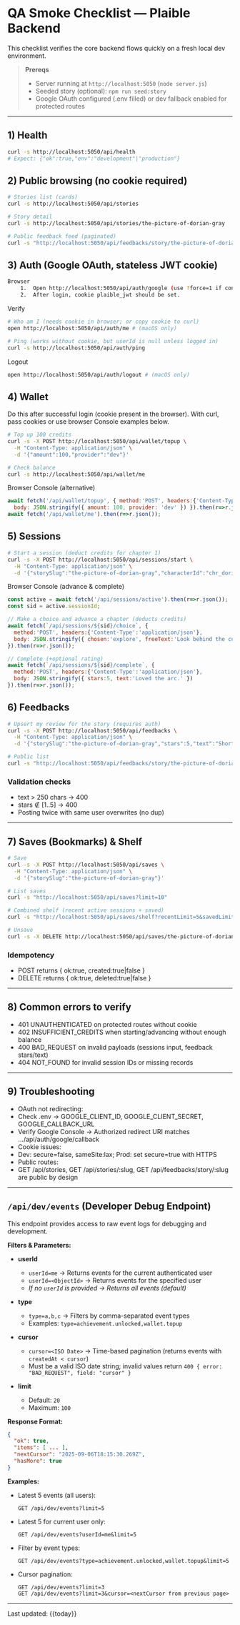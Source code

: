 # QA Smoke Checklist — Plaible Backend

This checklist verifies the core backend flows quickly on a fresh local dev environment.

> **Prereqs**
> - Server running at `http://localhost:5050` (`node server.js`)
> - Seeded story (optional): `npm run seed:story`
> - Google OAuth configured (.env filled) or dev fallback enabled for protected routes

---

## 1) Health

```bash
curl -s http://localhost:5050/api/health
# Expect: {"ok":true,"env":"development"|"production"}
```

## 2) Public browsing (no cookie required)

```bash
# Stories list (cards)
curl -s http://localhost:5050/api/stories

# Story detail
curl -s http://localhost:5050/api/stories/the-picture-of-dorian-gray

# Public feedback feed (paginated)
curl -s "http://localhost:5050/api/feedbacks/story/the-picture-of-dorian-gray?limit=2"
```

## 3) Auth (Google OAuth, stateless JWT cookie)

```bash
Browser
	1.	Open http://localhost:5050/api/auth/google (use ?force=1 if consent needs to show). # (macOS only)
	2.	After login, cookie plaible_jwt should be set.
```

Verify

```bash
# Who am I (needs cookie in browser; or copy cookie to curl)
open http://localhost:5050/api/auth/me # (macOS only)
```

```bash
# Ping (works without cookie, but userId is null unless logged in)
curl -s http://localhost:5050/api/auth/ping
```

Logout

```bash
open http://localhost:5050/api/auth/logout # (macOS only)
```

## 4) Wallet

Do this after successful login (cookie present in the browser).
With curl, pass cookies or use browser Console examples below.

```bash
# Top up 100 credits
curl -s -X POST http://localhost:5050/api/wallet/topup \
  -H "Content-Type: application/json" \
  -d '{"amount":100,"provider":"dev"}'

# Check balance
curl -s http://localhost:5050/api/wallet/me
```

Browser Console (alternative)

```js
await fetch('/api/wallet/topup', { method:'POST', headers:{'Content-Type':'application/json'},
  body: JSON.stringify({ amount: 100, provider: 'dev' }) }).then(r=>r.json());
await fetch('/api/wallet/me').then(r=>r.json());
```

## 5) Sessions

```bash
# Start a session (deduct credits for chapter 1)
curl -s -X POST http://localhost:5050/api/sessions/start \
  -H "Content-Type: application/json" \
  -d '{"storySlug":"the-picture-of-dorian-gray","characterId":"chr_dorian"}'
```

Browser Console (advance & complete)

```js
const active = await fetch('/api/sessions/active').then(r=>r.json());
const sid = active.sessionId;

// Make a choice and advance a chapter (deducts credits)
await fetch(`/api/sessions/${sid}/choice`, {
  method:'POST', headers:{'Content-Type':'application/json'},
  body: JSON.stringify({ chosen:'explore', freeText:'Look behind the curtain.', advanceChapter:true })
}).then(r=>r.json());

// Complete (+optional rating)
await fetch(`/api/sessions/${sid}/complete`, {
  method:'POST', headers:{'Content-Type':'application/json'},
  body: JSON.stringify({ stars:5, text:'Loved the arc.' })
}).then(r=>r.json());
```

## 6) Feedbacks

```bash
# Upsert my review for the story (requires auth)
curl -s -X POST http://localhost:5050/api/feedbacks \
  -H "Content-Type: application/json" \
  -d '{"storySlug":"the-picture-of-dorian-gray","stars":5,"text":"Short, tight, loved it."}'

# Public list
curl -s "http://localhost:5050/api/feedbacks/story/the-picture-of-dorian-gray?limit=2"
```

### Validation checks

- text > 250 chars → 400
- stars ∉ [1..5] → 400
- Posting twice with same user overwrites (no dup)

---

## 7) Saves (Bookmarks) & Shelf

```bash
# Save
curl -s -X POST http://localhost:5050/api/saves \
  -H "Content-Type: application/json" \
  -d '{"storySlug":"the-picture-of-dorian-gray"}'

# List saves
curl -s "http://localhost:5050/api/saves?limit=10"

# Combined shelf (recent active sessions + saved)
curl -s "http://localhost:5050/api/saves/shelf?recentLimit=5&savedLimit=5"

# Unsave
curl -s -X DELETE http://localhost:5050/api/saves/the-picture-of-dorian-gray
```

### Idempotency

- POST returns { ok:true, created:true|false }
- DELETE returns { ok:true, deleted:true|false }

---

## 8) Common errors to verify

- 401 UNAUTHENTICATED on protected routes without cookie
- 402 INSUFFICIENT_CREDITS when starting/advancing without enough balance
- 400 BAD_REQUEST on invalid payloads (sessions input, feedback stars/text)
- 404 NOT_FOUND for invalid session IDs or missing records

---

## 9) Troubleshooting

- OAuth not redirecting:
- Check .env → GOOGLE_CLIENT_ID, GOOGLE_CLIENT_SECRET, GOOGLE_CALLBACK_URL
- Verify Google Console → Authorized redirect URI matches .../api/auth/google/callback
- Cookie issues:
- Dev: secure=false, sameSite:lax; Prod: set secure=true with HTTPS
- Public routes:
- GET /api/stories, GET /api/stories/:slug, GET /api/feedbacks/story/:slug are public by design

---

## `/api/dev/events` (Developer Debug Endpoint)

This endpoint provides access to raw event logs for debugging and development.

**Filters & Parameters:**

- **userId**
  - `userId=me` → Returns events for the current authenticated user
  - `userId=<ObjectId>` → Returns events for the specified user
  - *If no `userId` is provided → Returns all events (default)*

- **type**
  - `type=a,b,c` → Filters by comma-separated event types  
  - Examples: `type=achievement.unlocked,wallet.topup`

- **cursor**
  - `cursor=<ISO Date>` → Time-based pagination (returns events with `createdAt < cursor`)  
  - Must be a valid ISO date string; invalid values return `400 { error: "BAD_REQUEST", field: "cursor" }`

- **limit**
  - Default: `20`
  - Maximum: `100`

**Response Format:**
```json
{
  "ok": true,
  "items": [ ... ],
  "nextCursor": "2025-09-06T18:15:30.269Z",
  "hasMore": true
}
```

**Examples:**
- Latest 5 events (all users):
  ```
  GET /api/dev/events?limit=5
  ```
- Latest 5 for current user only:
  ```
  GET /api/dev/events?userId=me&limit=5
  ```
- Filter by event types:
  ```
  GET /api/dev/events?type=achievement.unlocked,wallet.topup&limit=5
  ```
- Cursor pagination:
  ```
  GET /api/dev/events?limit=3
  GET /api/dev/events?limit=3&cursor=<nextCursor from previous page>
  ```

---

Last updated: {{today}}
